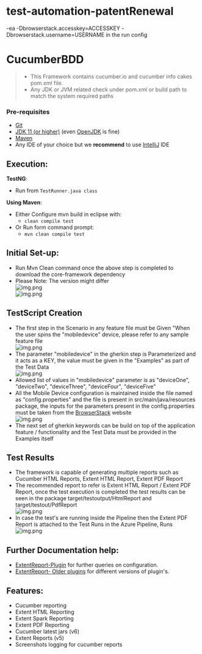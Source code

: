 # test-automation-patentRenewal

-ea -Dbrowserstack.accesskey=ACCESSKEY -Dbrowserstack.username=USERNAME in the run config


# CucumberBDD
> * This Framework contains cucumber.io and cucumber info cakes pom.xml file.
> * Any JDK or JVM related check under pom.xml or build path to match the system required paths

### Pre-requisites
+ [Git](https://git-scm.com/book/en/v2/Getting-Started-Installing-Git)
+ [JDK 11 (or higher)](https://www.oracle.com/java/technologies/javase-downloads.html) (even [OpenJDK](https://openjdk.java.net/install/index.html) is fine)
+ [Maven](http://maven.apache.org/)
+ Any IDE of your choice but we **recommend** to use [IntelliJ](https://www.jetbrains.com/idea/) IDE

## Execution: 
**TestNG**:
* Run from `TestRunner.java class`

**Using Maven**:
* Either Configure mvn build in eclipse with:
  * `clean compile test`
* Or Run form command prompt:
  * `mvn clean compile test`

## Initial Set-up:


- Run Mvn Clean command once the above step is completed to download the core-framework dependency <br>
- Please Note: The version might differ <br>
  ![img.png](docs/images/img_7.png) <br>
  ![img.png](docs/images/img_8.png) <br>

## TestScript Creation
* The first step in the Scenario in any feature file must be Given "When the user spins the "mobiledevice" device, please refer to any sample feature file <br>
  ![img.png](docs/images/img_9.png) <br>
* The parameter "mobiledevice" in the gherkin step is Parameterized and it acts as a KEY, the value must be given in the "Examples" as part of the Test Data <br>
  ![img.png](docs/images/img_10.png) <br>
* Allowed list of values in "mobiledevice" parameter is as "deviceOne", "deviceTwo", "deviceThree", "deviceFour", "deviceFive" <br>
* All the Mobile Device configuration is maintained inside the file named as "config.properties" and the file is present in src/main/java/resources package, the inputs for the parameters present in the config.properties must be taken from the [BrowserStack](https://www.browserstack.com/list-of-browsers-and-platforms/app_automate) website<br>
  ![img.png](docs/images/img_11.png) <br>
* The next set of gherkin keywords can be build on top of the application feature / functionality and the Test Data must be provided in the Examples itself <br>


## Test Results
* The framework is capable of generating multiple reports such as Cucumber HTML Reports, Extent HTML Report, Extent PDF Report <br>
* The recommended report to refer is Extent HTML Report / Extent PDF Report, once the test execution is completed the test results can be seen in the package target/testoutput/HtmlReport and target/testout/PdfReport <br>
  ![img.png](docs/images/img_12.png) <br>
* In case the test's are running inside the Pipeline then the Extent PDF Report is attached to the Test Runs in the Azure Pipeline, Runs
  ![img.png](docs/images/img_13.png) <br>
## Further Documentation help:
* [ExtentReport-Plugin](https://github.com/grasshopper7/extentreports-cucumber6-adapter) for further queries on configuration.
* [ExtentReport- Older plugins](https://www.extentreports.com/docs/versions/5/java/plugins.html) for different versions of plugin's.



## Features:
* Cucumber reporting
* Extent HTML Reporting
* Extent Spark Reporting
* Extent PDF Reporting
* Cucumber latest jars (v6)
* Extent Reports (v5)
* Screenshots logging for cucumber reports 
